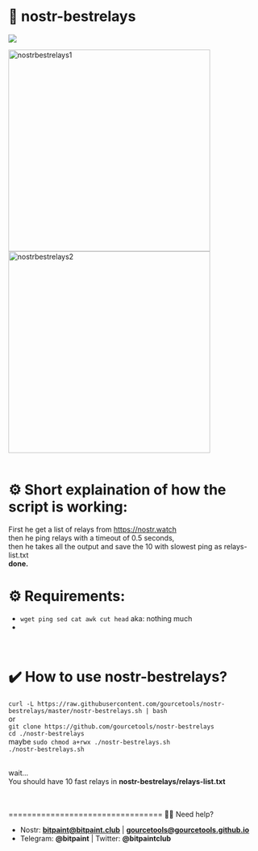 # <b> 📡 nostr-bestrelays</b><br>
<img src="https://img.shields.io/badge/License-MIT-orange.svg"> <br>

<img src="https://user-images.githubusercontent.com/120996278/213799411-6e57d622-172c-4df9-9a98-848a3ed5302e.png" alt="nostrbestrelays1" width="400px"><img src="https://user-images.githubusercontent.com/120996278/213799577-e81ffb69-3a77-4a85-8757-1ac1f237ff88.png" alt="nostrbestrelays2" width="400px"> 
<br> <br>
# <b>⚙️ Short explaination of how the script is working:</b><br>
First he get a list of relays from https://nostr.watch  <br>
then he ping relays with a timeout of 0.5 seconds, <br>
then he takes all the output and save the 10 with slowest ping as relays-list.txt<br>
<b>done.</b>
# <b>⚙️ Requirements:</b><br>

- `wget ping sed cat awk cut head` aka: nothing much  <br>
- 
<br>

# <b>✔️ How to use nostr-bestrelays?</b><br>
`curl -L https://raw.githubusercontent.com/gourcetools/nostr-bestrelays/master/nostr-bestrelays.sh | bash`
<br>or<br>
`git clone https://github.com/gourcetools/nostr-bestrelays` <br>
` cd ./nostr-bestrelays ` <br>
 maybe ` sudo chmod a+rwx ./nostr-bestrelays.sh ` <br>
` ./nostr-bestrelays.sh ` <br>

<br>
wait...<br>
You should have 10 fast relays in <b>nostr-bestrelays/relays-list.txt</b><br>
<br>
<br>



=================================
🙋‍♂️ Need help? 
- Nostr: <b>bitpaint@bitpaint.club</b> | <b>gourcetools@gourcetools.github.io</b>
- Telegram: <b>@bitpaint</b> | Twitter: <b>@bitpaintclub<br></b>
